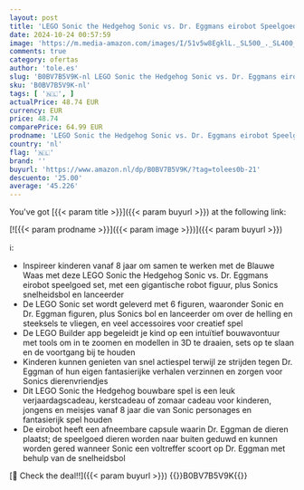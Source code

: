 ```yaml
---
layout: post
title: 'LEGO Sonic the Hedgehog Sonic vs. Dr. Eggmans eirobot Speelgoed voor Kinderen met Sonics Snelheidsbol en 6 Figuren  Rollenspel Cadeau voor Jongens en Meisjes vanaf 8 Jaar 76993'
date: 2024-10-24 00:57:59
image: 'https://m.media-amazon.com/images/I/51v5w8EgklL._SL500_._SL400_.jpg'
comments: true
category: ofertas
author: 'tole.es'
slug: 'B0BV7B5V9K-nl LEGO Sonic the Hedgehog Sonic vs. Dr. Eggmans eirobot...'
sku: 'B0BV7B5V9K-nl'
tags: [ '🇳🇱', ]
actualPrice: 48.74 EUR
currency: EUR
price: 48.74
comparePrice: 64.99 EUR
prodname: 'LEGO Sonic the Hedgehog Sonic vs. Dr. Eggmans eirobot Speelgoed voor Kinderen met Sonics Snelheidsbol en 6 Figuren  Rollenspel Cadeau voor Jongens en Meisjes vanaf 8 Jaar 76993'
country: 'nl'
flag: '🇳🇱'
brand: ''
buyurl: 'https://www.amazon.nl/dp/B0BV7B5V9K/?tag=tolees0b-21'
descuento: '25.00'
average: '45.226'
---
```


You've got [{{< param title >}}]({{< param buyurl >}}) at the following link:

[![{{< param prodname >}}]({{< param image >}})]({{< param buyurl >}})

ℹ️:

- Inspireer kinderen vanaf 8 jaar om samen te werken met de Blauwe Waas met deze LEGO Sonic the Hedgehog Sonic vs. Dr. Eggmans eirobot speelgoed set, met een gigantische robot figuur, plus Sonics snelheidsbol en lanceerder
- De LEGO Sonic set wordt geleverd met 6 figuren, waaronder Sonic en Dr. Eggman figuren, plus Sonics bol en lanceerder om over de helling en steeksels te vliegen, en veel accessoires voor creatief spel
- De LEGO Builder app begeleidt je kind op een intuïtief bouwavontuur met tools om in te zoomen en modellen in 3D te draaien, sets op te slaan en de voortgang bij te houden
- Kinderen kunnen genieten van snel actiespel terwijl ze strijden tegen Dr. Eggman of hun eigen fantasierijke verhalen verzinnen en zorgen voor Sonics dierenvriendjes
- Dit LEGO Sonic the Hedgehog bouwbare spel is een leuk verjaardagscadeau, kerstcadeau of zomaar cadeau voor kinderen, jongens en meisjes vanaf 8 jaar die van Sonic personages en fantasierijk spel houden
- De eirobot heeft een afneembare capsule waarin Dr. Eggman de dieren plaatst; de speelgoed dieren worden naar buiten geduwd en kunnen worden gered wanneer Sonic een voltreffer scoort op Dr. Eggman met behulp van de snelheidsbol

[🛒 Check the deal!!]({{< param buyurl >}})
{{<world>}}B0BV7B5V9K{{</world>}}
